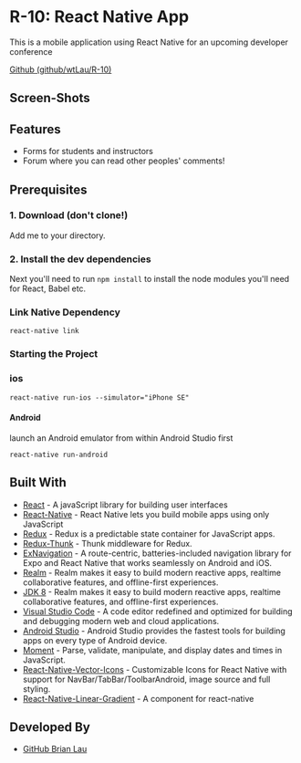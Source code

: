 # R-10: React Native App

This is a mobile application using React Native for an upcoming developer conference

[Github (github/wtLau/R-10)](https://github.com/wtLau/R-10)

## Screen-Shots

<!-- TODO -->

## Features

- Forms for students and instructors
- Forum where you can read other peoples' comments!

## Prerequisites

### 1. Download (don't clone!)

Add me to your directory.

### 2. Install the dev dependencies

Next you'll need to run `npm install` to install the node modules you'll need for React, Babel etc.

### Link Native Dependency

```react-native link```

### Starting the Project

### ios

```react-native run-ios --simulator="iPhone SE"```

#### Android

launch an Android emulator from within Android Studio first

```react-native run-android```

## Built With

- [React](https://facebook.github.io/react/) - A javaScript library for building user interfaces
- [React-Native](https://facebook.github.io/react-native/) - React Native lets you build mobile apps using only JavaScript
- [Redux](http://redux.js.org/) - Redux is a predictable state container for JavaScript apps.
- [Redux-Thunk](https://github.com/gaearon/redux-thunk) - Thunk middleware for Redux.
- [ExNavigation](https://github.com/expo/ex-navigation#installation) - A route-centric, batteries-included navigation library for Expo and React Native that works seamlessly on Android and iOS.
- [Realm](https://realm.io/) - Realm makes it easy to build modern reactive apps, realtime collaborative features, and offline-first experiences.
- [JDK 8](https://docs.oracle.com/javase/8/docs/technotes/guides/install/mac_jdk.html) - Realm makes it easy to build modern reactive apps, realtime collaborative features, and offline-first experiences.
- [Visual Studio Code](https://code.visualstudio.com/) - A code editor redefined and optimized for building and debugging modern web and cloud applications.
- [Android Studio](https://developer.android.com) - Android Studio provides the fastest tools for building apps on every type of Android device.
- [Moment](https://momentjs.com/) - Parse, validate, manipulate, and display dates and times in JavaScript.
- [React-Native-Vector-Icons](https://github.com/oblador/react-native-vector-icons) - Customizable Icons for React Native with support for NavBar/TabBar/ToolbarAndroid, image source and full styling.
- [React-Native-Linear-Gradient](https://github.com/react-native-community/react-native-linear-gradient) - A <LinearGradient> component for react-native


## Developed By

- [GitHub Brian Lau](https://github.com/wtLau)